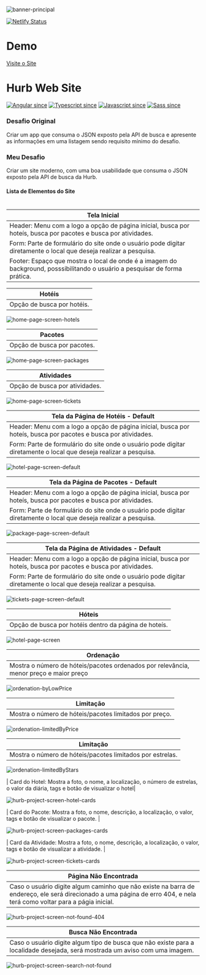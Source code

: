 ![banner-principal](https://github.com/aline-borges/challenge-alpha-angular/blob/master/src/assets/images/hurb-project-screen-home.png?raw=true)

[![Netlify Status](https://api.netlify.com/api/v1/badges/83d65deb-7e08-4531-9419-d27751590bdc/deploy-status)](https://app.netlify.com/sites/hurb-angular/deploys)

# Demo

[Visite o Site](https://hurb-angular.netlify.app/)

# Hurb Web Site

[![Angular since](https://github.com/aline-borges/challenge-alpha-angular/blob/master/src/assets/images/angular-pill.png?raw=true)]() [![Typescript since](https://github.com/aline-borges/challenge-alpha-angular/blob/master/src/assets/images/typescript-pill.png?raw=true)]() [![Javascript since](https://github.com/aline-borges/challenge-alpha-angular/blob/master/src/assets/images/javascript-pill.png?raw=true)]() [![Sass since](https://github.com/aline-borges/challenge-alpha-angular/blob/master/src/assets/images/sass-pill.png?raw=true)]()

##### 

### Desafio Original

Criar um app que consuma o JSON exposto pela API de busca e apresente as informações em uma listagem sendo requisito mínimo do desafio. 

### Meu Desafio

Criar um site moderno, com uma boa usabilidade que consuma o JSON exposto pela API de busca da Hurb.

#### Lista de Elementos do Site
#

| Tela Inicial  |
| ------ |
| Header: Menu com a logo a opção de página inicial, busca por hoteís, busca por pacotes e busca por atividades. | 
| Form: Parte de formulário do site onde o usuário pode digitar diretamente o local que deseja realizar a pesquisa. | 
| Footer: Espaço que mostra o local de onde é a imagem do background, posssibilitando o usuário a pesquisar de forma prática. |

| Hotéis  |
| ------ |
| Opção de busca por hotéis. | 

![home-page-screen-hotels](https://github.com/aline-borges/challenge-alpha-angular/blob/master/src/assets/images/hurb-project-screen-home-hotels.png?raw=true)

| Pacotes  |
| ------ |
| Opção de busca por pacotes. | 

![home-page-screen-packages](https://github.com/aline-borges/challenge-alpha-angular/blob/master/src/assets/images/hurb-project-screen-home-packages.png?raw=true)

| Atividades  |
| ------ |
| Opção de busca por atividades. | 

![home-page-screen-tickets](https://github.com/aline-borges/challenge-alpha-angular/blob/master/src/assets/images/hurb-project-screen-home-tickets.png?raw=true)

| Tela da Página de Hotéis - Default  |
| ------ |
| Header: Menu com a logo a opção de página inicial, busca por hoteís, busca por pacotes e busca por atividades. | 
| Form: Parte de formulário do site onde o usuário pode digitar diretamente o local que deseja realizar a pesquisa. | 

![hotel-page-screen-default](https://github.com/aline-borges/challenge-alpha-angular/blob/master/src/assets/images/hurb-project-screen-hotel-default.png?raw=true)

| Tela da Página de Pacotes - Default  |
| ------ |
| Header: Menu com a logo a opção de página inicial, busca por hoteís, busca por pacotes e busca por atividades. | 
| Form: Parte de formulário do site onde o usuário pode digitar diretamente o local que deseja realizar a pesquisa. | 

![package-page-screen-default](https://github.com/aline-borges/challenge-alpha-angular/blob/master/src/assets/images/hurb-project-screen-packages-default.png?raw=true)

| Tela da Página de Atividades - Default  |
| ------ |
| Header: Menu com a logo a opção de página inicial, busca por hoteís, busca por pacotes e busca por atividades. | 
| Form: Parte de formulário do site onde o usuário pode digitar diretamente o local que deseja realizar a pesquisa. | 

![tickets-page-screen-default](https://github.com/aline-borges/challenge-alpha-angular/blob/master/src/assets/images/hurb-project-screen-tickets-default.png?raw=true)

| Hóteis  |
| ------ |
| Opção de busca por hotéis dentro da página de hoteís. | 

![hotel-page-screen](https://github.com/aline-borges/challenge-alpha-angular/blob/master/src/assets/images/hurb-project-screen-hotel.png?raw=true)

| Ordenação |
| ------ |
| Mostra o número de hóteis/pacotes ordenados por relevância, menor preço e maior preço  | 

![ordenation-byLowPrice](https://github.com/aline-borges/challenge-alpha-angular/blob/master/src/assets/images/hurb-project-screen-hotel-order-by-low-price.png?raw=true)

| Limitação |
| ------ |
| Mostra o número de hóteis/pacotes limitados por preço.  | 

![ordenation-limitedByPrice](https://github.com/aline-borges/challenge-alpha-angular/blob/master/src/assets/images/hurb-project-screen-hotel-limited-by-price.png?raw=true)

| Limitação |
| ------ |
| Mostra o número de hóteis/pacotes limitados por estrelas.  | 

![ordenation-limitedByStars](https://github.com/aline-borges/challenge-alpha-angular/blob/master/src/assets/images/hurb-project-screen-hotel-order-by-stars.png?raw=true)

| Card do Hotel: Mostra a foto, o nome, a localização, o número de estrelas, o valor da diária, tags e botão de visualizar o hotel|

![hurb-project-screen-hotel-cards](https://github.com/aline-borges/challenge-alpha-angular/blob/master/src/assets/images/hurb-project-screen-hotel-cards.png?raw=true)

| Card do Pacote: Mostra a foto, o nome, descrição, a localização, o valor, tags e botão de visualizar o pacote. |

![hurb-project-screen-packages-cards](https://github.com/aline-borges/challenge-alpha-angular/blob/master/src/assets/images/hurb-project-screen-packages-cards.png?raw=true)

| Card da Atividade: Mostra a foto, o nome, descrição, a localização, o valor, tags e botão de visualizar a atividade. |

![hurb-project-screen-tickets-cards](https://github.com/aline-borges/challenge-alpha-angular/blob/master/src/assets/images/hurb-project-screen-tickets-cards.png?raw=true)

| Página Não Encontrada |
| --------|
| Caso o usuário digite algum caminho que não existe na barra de endereço, ele será direcionado a uma página de erro 404, e nela terá como voltar para a págia inicial. |

![hurb-project-screen-not-found-404](https://github.com/aline-borges/challenge-alpha-angular/blob/master/src/assets/images/hurb-project-screen-not-found-404.png?raw=true)

| Busca Não Encontrada |
| --------|
| Caso o usuário digite algum tipo de busca que não existe para a localidade desejada, será mostrada um aviso com uma imagem. |

![hurb-project-screen-search-not-found](https://github.com/aline-borges/challenge-alpha-angular/blob/master/src/assets/images/hurb-project-screen-search-not-found.png?raw=true)